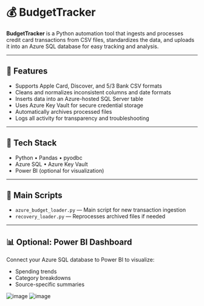 # 💰 BudgetTracker

**BudgetTracker** is a Python automation tool that ingests and processes credit card transactions from CSV files, standardizes the data, and uploads it into an Azure SQL database for easy tracking and analysis.

---

## 🚀 Features

- Supports Apple Card, Discover, and 5/3 Bank CSV formats
- Cleans and normalizes inconsistent columns and date formats
- Inserts data into an Azure-hosted SQL Server table
- Uses Azure Key Vault for secure credential storage
- Automatically archives processed files
- Logs all activity for transparency and troubleshooting

---

## 🧰 Tech Stack

- Python • Pandas • pyodbc  
- Azure SQL • Azure Key Vault  
- Power BI (optional for visualization)

---

## 📁 Main Scripts

- `azure_budget_loader.py` — Main script for new transaction ingestion
- `recovery_loader.py` — Reprocesses archived files if needed

---

## 📊 Optional: Power BI Dashboard

Connect your Azure SQL database to Power BI to visualize:
- Spending trends
- Category breakdowns
- Source-specific summaries

![image](https://github.com/user-attachments/assets/8914a389-5347-42b0-8a35-f6262d8a0590)
![image](https://github.com/user-attachments/assets/48eacdc5-ee24-4f50-96fe-52b794baec62)


